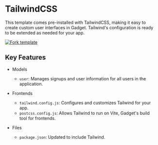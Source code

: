 # TailwindCSS

This template comes pre-installed with TailwindCSS, making it easy to create custom user interfaces in Gadget. Tailwind's configuration is ready to be extended as needed for your app.

[![Fork template](https://img.shields.io/badge/Fork%20template-%233A0CFF?style=for-the-badge)](https://app.gadget.dev/auth/fork?domain=tailwind-css-template.gadget.app)

## Key Features

- Models

  - `user`: Manages signups and user information for all users in the application.

- Frontends

  - `tailwind.config.js`: Configures and customizes Tailwind for your app.
  - `postcss.config.js`: Allows Tailwind to run on Vite, Gadget's build tool for frontends.

- Files
  - `package.json`: Updated to include Tailwind.
